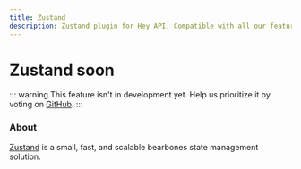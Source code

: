 ```yaml
---
title: Zustand
description: Zustand plugin for Hey API. Compatible with all our features.
---
```


# Zustand <span data-soon>soon</span>

::: warning
This feature isn't in development yet. Help us prioritize it by voting on [GitHub](https://github.com/hey-api/openapi-ts/issues/1480).
:::

### About

[Zustand](https://zustand-demo.pmnd.rs/) is a small, fast, and scalable bearbones state management solution.

<!--@include: ../../sponsors.md-->
